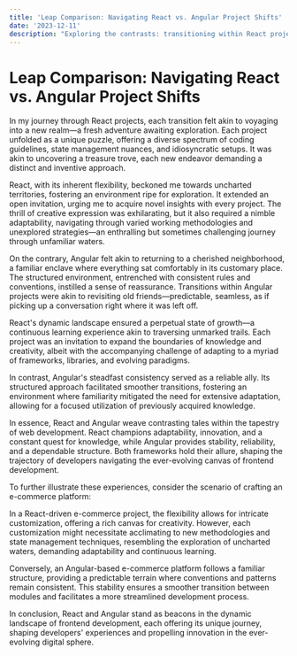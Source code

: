 ```yaml
---
title: 'Leap Comparison: Navigating React vs. Angular Project Shifts'
date: '2023-12-11'
description: "Exploring the contrasts: transitioning within React projects presents fresh challenges, while Angular's structured environment offers smoother transitions."
---
```


# Leap Comparison: Navigating React vs. Angular Project Shifts

In my journey through React projects, each transition felt akin to voyaging into a new realm—a fresh adventure awaiting exploration. Each project unfolded as a unique puzzle, offering a diverse spectrum of coding guidelines, state management nuances, and idiosyncratic setups. It was akin to uncovering a treasure trove, each new endeavor demanding a distinct and inventive approach.

React, with its inherent flexibility, beckoned me towards uncharted territories, fostering an environment ripe for exploration. It extended an open invitation, urging me to acquire novel insights with every project. The thrill of creative expression was exhilarating, but it also required a nimble adaptability, navigating through varied working methodologies and unexplored strategies—an enthralling but sometimes challenging journey through unfamiliar waters.

On the contrary, Angular felt akin to returning to a cherished neighborhood, a familiar enclave where everything sat comfortably in its customary place. The structured environment, entrenched with consistent rules and conventions, instilled a sense of reassurance. Transitions within Angular projects were akin to revisiting old friends—predictable, seamless, as if picking up a conversation right where it was left off.

React's dynamic landscape ensured a perpetual state of growth—a continuous learning experience akin to traversing unmarked trails. Each project was an invitation to expand the boundaries of knowledge and creativity, albeit with the accompanying challenge of adapting to a myriad of frameworks, libraries, and evolving paradigms.

In contrast, Angular's steadfast consistency served as a reliable ally. Its structured approach facilitated smoother transitions, fostering an environment where familiarity mitigated the need for extensive adaptation, allowing for a focused utilization of previously acquired knowledge.

In essence, React and Angular weave contrasting tales within the tapestry of web development. React champions adaptability, innovation, and a constant quest for knowledge, while Angular provides stability, reliability, and a dependable structure. Both frameworks hold their allure, shaping the trajectory of developers navigating the ever-evolving canvas of frontend development.

To further illustrate these experiences, consider the scenario of crafting an e-commerce platform:

In a React-driven e-commerce project, the flexibility allows for intricate customization, offering a rich canvas for creativity. However, each customization might necessitate acclimating to new methodologies and state management techniques, resembling the exploration of uncharted waters, demanding adaptability and continuous learning.

Conversely, an Angular-based e-commerce platform follows a familiar structure, providing a predictable terrain where conventions and patterns remain consistent. This stability ensures a smoother transition between modules and facilitates a more streamlined development process.

In conclusion, React and Angular stand as beacons in the dynamic landscape of frontend development, each offering its unique journey, shaping developers' experiences and propelling innovation in the ever-evolving digital sphere.
